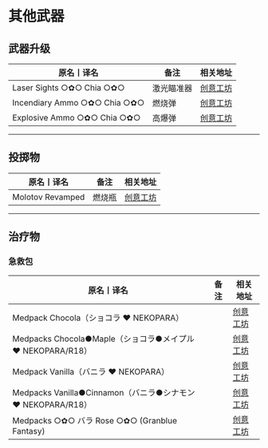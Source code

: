 # 其他武器

## 武器升级

| 原名丨译名                   | 备注       | 相关地址                                                                      |
| ---------------------------- | ---------- | ----------------------------------------------------------------------------- |
| Laser Sights ○✿○ Chia ○✿○    | 激光瞄准器 | [创意工坊](https://steamcommunity.com/sharedfiles/filedetails/?id=1752462682) |
| Incendiary Ammo ○✿○ Chia ○✿○ | 燃烧弹     | [创意工坊](https://steamcommunity.com/sharedfiles/filedetails/?id=1737521676) |
| Explosive Ammo ○✿○ Chia ○✿○  | 高爆弹     | [创意工坊](https://steamcommunity.com/sharedfiles/filedetails/?id=1737329813) |

---

## 投掷物

| 原名丨译名       | 备注   | 相关地址                                                                      |
| ---------------- | ------ | ----------------------------------------------------------------------------- |
| Molotov Revamped | 燃烧瓶 | [创意工坊](https://steamcommunity.com/sharedfiles/filedetails/?id=1419979672) |

---

## 治疗物

### 急救包

| 原名丨译名                                                  | 备注 | 相关地址                                                                      |
| ----------------------------------------------------------- | ---- | ----------------------------------------------------------------------------- |
| Medpack Chocola（ショコラ ❤ NEKOPARA）                      |      | [创意工坊](https://steamcommunity.com/sharedfiles/filedetails/?id=1733013172) |
| Medpacks Chocola●Maple（ショコラ●メイプル ❤ NEKOPARA/R18）  |      | [创意工坊](https://steamcommunity.com/sharedfiles/filedetails/?id=1715166790) |
| Medpack Vanilla（バニラ ❤ NEKOPARA）                        |      | [创意工坊](https://steamcommunity.com/sharedfiles/filedetails/?id=1732988772) |
| Medpacks Vanilla●Cinnamon（バニラ●シナモン ❤ NEKOPARA/R18） |      | [创意工坊](https://steamcommunity.com/sharedfiles/filedetails/?id=1720391517) |
| Medpacks ○✿○ バラ Rose ○✿○ (Granblue Fantasy)               |      | [创意工坊](https://steamcommunity.com/sharedfiles/filedetails/?id=1694983677) |
